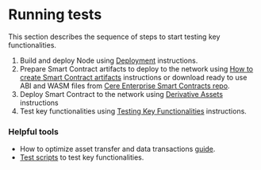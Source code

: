 # Running tests

This section describes the sequence of steps to start testing key functionalities.

1. Build and deploy Node using [Deployment](./deployment.md) instructions.
2. Prepare Smart Contract artifacts to deploy to the network using [How to create Smart Contract artifacts](./create_sc_artifacts.md) instructions or download ready to use ABI and WASM files from [Cere Enterprise Smart Contracts repo](https://github.com/Cerebellum-Network/cere-enterprise-smart-contracts/tree/master/example).
3. Deploy Smart Contract to the network using [Derivative Assets](./derivative_assets.md) instructions
4. Test key functionalities using [Testing Key Functionalities](./../README.md#testing-key-functionalities) instructions.


### Helpful tools
* How to optimize asset transfer and data transactions [guide](./batch_processing.md).
* [Test scripts](https://github.com/Cerebellum-Network/test-scripts) to test key functionalities.
